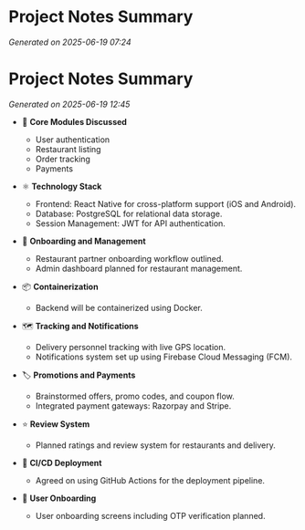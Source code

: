 # Project Notes Summary

*Generated on 2025-06-19 07:24*

# Project Notes Summary

*Generated on 2025-06-19 12:45*

- 📌 **Core Modules Discussed**
  - User authentication 
  - Restaurant listing 
  - Order tracking 
  - Payments 

- ⚛️ **Technology Stack**
  - Frontend: React Native for cross-platform support (iOS and Android).
  - Database: PostgreSQL for relational data storage.
  - Session Management: JWT for API authentication.

- 🏢 **Onboarding and Management**
  - Restaurant partner onboarding workflow outlined.
  - Admin dashboard planned for restaurant management.

- 📦 **Containerization**
  - Backend will be containerized using Docker.

- 🗺️ **Tracking and Notifications**
  - Delivery personnel tracking with live GPS location.
  - Notifications system set up using Firebase Cloud Messaging (FCM).

- 🏷️ **Promotions and Payments**
  - Brainstormed offers, promo codes, and coupon flow.
  - Integrated payment gateways: Razorpay and Stripe.

- ⭐ **Review System**
  - Planned ratings and review system for restaurants and delivery.

- 🔄 **CI/CD Deployment**
  - Agreed on using GitHub Actions for the deployment pipeline.

- 📱 **User Onboarding**
  - User onboarding screens including OTP verification planned.